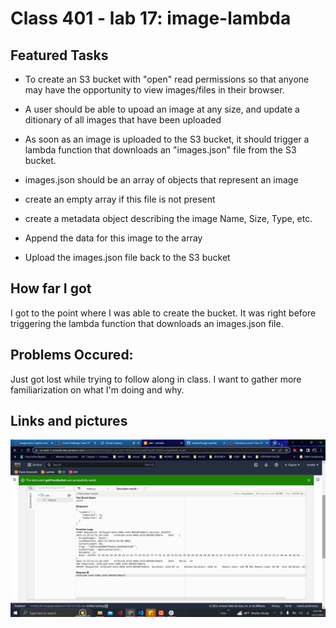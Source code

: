 # Class 401 - lab 17: image-lambda 

## Featured Tasks
- To create an S3 bucket with "open" read permissions so that anyone may have the opportunity to view images/files in their browser. 
 
- A user should be able to upoad an image at any size, and update a ditionary of all images that have been uploaded

- As soon as an image is uploaded to the S3 bucket, it should trigger a lambda function that downloads an "images.json" file from the S3 bucket. 

- images.json should be an array of objects that represent an image

- create an empty array if this file is not present 

- create a metadata object describing the image Name, Size, Type, etc.

- Append the data for this image to the array

- Upload the images.json file back to the S3 bucket

## How far I got
I got to the point where I was able to create the bucket. It was right before triggering the lambda function that downloads an images.json file.

## Problems Occured:
Just got lost while trying to follow along in class. I want to gather more
familiarization on what I'm doing and why.

## Links and pictures
![outcome of testing](./Screenshot.png)
